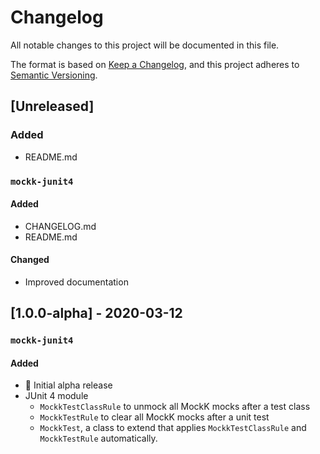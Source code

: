 # Changelog
All notable changes to this project will be documented in this file.

The format is based on [Keep a Changelog](https://keepachangelog.com/en/1.1.0/),
and this project adheres to [Semantic Versioning](https://semver.org/spec/v2.0.0.html).

## [Unreleased]

### Added

- README.md

### `mockk-junit4`

#### Added

- CHANGELOG.md
- README.md

#### Changed

- Improved documentation

## [1.0.0-alpha] - 2020-03-12

### `mockk-junit4`

#### Added

- 🎉 Initial alpha release
- JUnit 4 module
  - `MockkTestClassRule` to unmock all MockK mocks after a test class
  - `MockkTestRule` to clear all MockK mocks after a unit test
  - `MockkTest`, a class to extend that applies `MockkTestClassRule` and `MockkTestRule` automatically.
